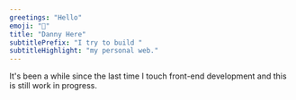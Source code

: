 ```yaml
---
greetings: "Hello"
emoji: "👋"
title: "Danny Here"
subtitlePrefix: "I try to build "
subtitleHighlight: "my personal web."
---
```


It's been a while since the last time I touch front-end development and this is still work in progress.